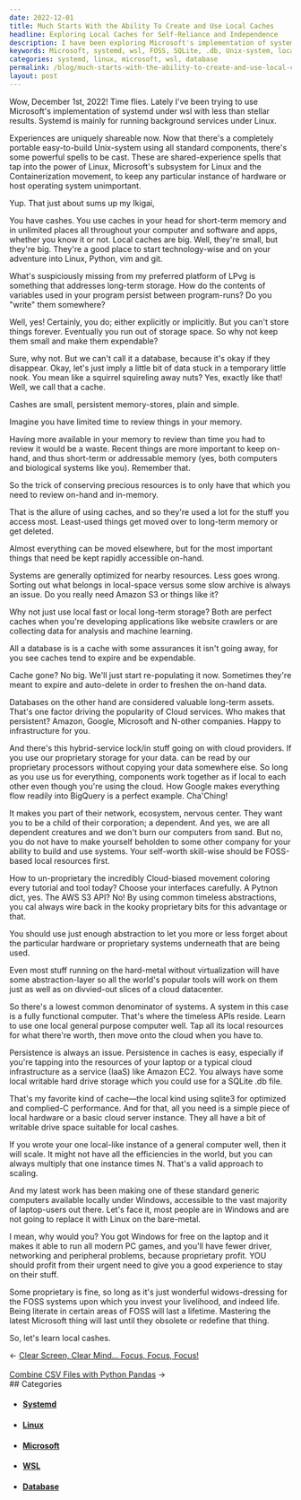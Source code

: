 ```yaml
---
date: 2022-12-01
title: Much Starts With the Ability To Create and Use Local Caches
headline: Exploring Local Caches for Self-Reliance and Independence
description: I have been exploring Microsoft's implementation of systemd under wsl and have had mixed results. To ensure self worth and independence, I suggest investing in free and open source software (FOSS) and using caches, such as a SQLite .db file, to ensure persistence. I have been exploring the use of local caches for short-term memory and for storing variables used in programs, and share my experiences to help others.
keywords: Microsoft, systemd, wsl, FOSS, SQLite, .db, Unix-system, local caches, short-term memory, variables, programs, December 1st, 2022, background services, Linux, abstraction, hardware, proprietary systems, cloud, persistence, caches
categories: systemd, linux, microsoft, wsl, database
permalink: /blog/much-starts-with-the-ability-to-create-and-use-local-caches/
layout: post
---
```



Wow, December 1st, 2022! Time flies. Lately I've been trying to use Microsoft's
implementation of systemd under wsl with less than stellar results. Systemd is
mainly for running background services under Linux.

Experiences are uniquely shareable now. Now that there's a completely portable
easy-to-build Unix-system using all standard components, there's some powerful
spells to be cast. These are shared-experience spells that tap into the power
of Linux, Microsoft's subsystem for Linux and the Containerization movement, to
keep any particular instance of hardware or host operating system unimportant.

Yup. That just about sums up my Ikigai,

You have cashes. You use caches in your head for short-term memory and in
unlimited places all throughout your computer and software and apps, whether
you know it or not. Local caches are big. Well, they're small, but they're big.
They're a good place to start technology-wise and on your adventure into Linux,
Python, vim and git.

What's suspiciously missing from my preferred platform of LPvg is something
that addresses long-term storage. How do the contents of variables used in your
program persist between program-runs? Do you "write" them somewhere?

Well, yes! Certainly, you do; either explicitly or implicitly. But you can't
store things forever. Eventually you run out of storage space. So why not keep
them small and make them expendable?

Sure, why not. But we can't call it a database, because it's okay if they
disappear. Okay, let's just imply a little bit of data stuck in a temporary
little nook. You mean like a squirrel squireling away nuts? Yes, exactly like
that! Well, we call that a cache.

Cashes are small, persistent memory-stores, plain and simple.

Imagine you have limited time to review things in your memory.

Having more available in your memory to review than time you had to review it
would be a waste. Recent things are more important to keep on-hand, and thus
short-term or addressable memory (yes, both computers and biological systems
like you). Remember that.

So the trick of conserving precious resources is to only have that which you
need to review on-hand and in-memory.

That is the allure of using caches, and so they're used a lot for the stuff you
access most. Least-used things get moved over to long-term memory or get
deleted.

Almost everything can be moved elsewhere, but for the most important things
that need be kept rapidly accessible on-hand.

Systems are generally optimized for nearby resources. Less goes wrong. Sorting
out what belongs in local-space versus some slow archive is always an issue. Do
you really need Amazon S3 or things like it?

Why not just use local fast or local long-term storage? Both are perfect caches
when you're developing applications like website crawlers or are collecting
data for analysis and machine learning.

All a database is is a cache with some assurances it isn't going away, for you
see caches tend to expire and be expendable.

Cache gone? No big. We'll just start re-populating it now. Sometimes they're
meant to expire and auto-delete in order to freshen the on-hand data.

Databases on the other hand are considered valuable long-term assets. That's
one factor driving the popularity of Cloud services. Who makes that persistent?
Amazon, Google, Microsoft and N-other companies. Happy to infrastructure for
you.

And there's this hybrid-service lock/in stuff going on with cloud providers. If
you use our proprietary storage for your data. can be read by our proprietary
processors without copying your data somewhere else. So long as you use us for
everything, components work together as if local to each other even though
you're using the cloud. How Google makes everything flow readily into BigQuery
is a perfect example. Cha'Ching!

It makes you part of their network, ecosystem, nervous center. They want you to
be a child of their corporation; a dependent. And yes, we are all dependent
creatures and we don't burn our computers from sand. But no, you do not have to
make yourself beholden to some other company for your ability to build and use
systems. Your self-worth skill-wise should be FOSS-based local resources first.

How to un-proprietary the incredibly Cloud-biased movement coloring every
tutorial and tool today? Choose your interfaces carefully. A Pytnon dict, yes.
The AWS S3 API? No! By using common timeless abstractions, you cal always wire
back in the kooky proprietary bits for this advantage or that.

You should use just enough abstraction to let you more or less forget about the
particular hardware or proprietary systems underneath that are being used.

Even most stuff running on the hard-metal without virtualization will have some
abstraction-layer so all the world's popular tools will work on them  just as
well as on divvied-out slices of a cloud datacenter.

So there's a lowest common denominator of systems. A system in this case is a
fully functional computer. That's where the timeless APIs reside. Learn to use
one local general purpose computer well. Tap all its local resources for what
there're worth, then move onto the cloud when you have to.

Persistence is always an issue. Persistence in caches is easy, especially if
you're tapping into the resources of your laptop or a typical cloud
infrastructure as a service (IaaS) like Amazon EC2. You always have some local
writable hard drive storage which you could use for a SQLite .db file.

That's my favorite kind of cache—the local kind using sqlite3 for optimized and
complied-C performance. And for that, all you need is a simple piece of local
hardware or a basic cloud server instance. They all have a bit of writable
drive space suitable for local cashes.

If you wrote your one local-like instance of a general computer well, then it
will scale. It might not have all the efficiencies in the world, but you can
always multiply that one instance times N. That's a valid approach to scaling.

And my latest work has been making one of these standard generic computers
available locally under Windows, accessible to the vast majority of
laptop-users out there. Let's face it, most people are in Windows and are not
going to replace it with Linux on the bare-metal.

I mean, why would you? You got Windows for free on the laptop and it makes it
able to run all modern PC games, and you'll have fewer driver, networking and
peripheral problems, because proprietary profit. YOU should profit from their
urgent need to give you a good experience to stay on their stuff.

Some proprietary is fine, so long as it's just wonderful widows-dressing for
the FOSS systems upon which you invest your livelihood, and indeed life. Being
literate in certain areas of FOSS will last a lifetime. Mastering the latest
Microsoft thing will last until they obsolete or redefine that thing.

So, let's learn local cashes.


<div class="arrow-links"><div class="post-nav-prev"><span class="arrow">&larr;&nbsp;</span><a href="/blog/clear-screen-clear-mind-focus-focus-focus/">Clear Screen, Clear Mind... Focus, Focus, Focus!</a></div> &nbsp; <div class="post-nav-next"><a href="/blog/combine-csv-files-with-python-pandas/">Combine CSV Files with Python Pandas</a><span class="arrow">&nbsp;&rarr;</span></div></div>
## Categories

<ul>
<li><h4><a href='/systemd/'>Systemd</a></h4></li>
<li><h4><a href='/linux/'>Linux</a></h4></li>
<li><h4><a href='/microsoft/'>Microsoft</a></h4></li>
<li><h4><a href='/wsl/'>WSL</a></h4></li>
<li><h4><a href='/database/'>Database</a></h4></li></ul>